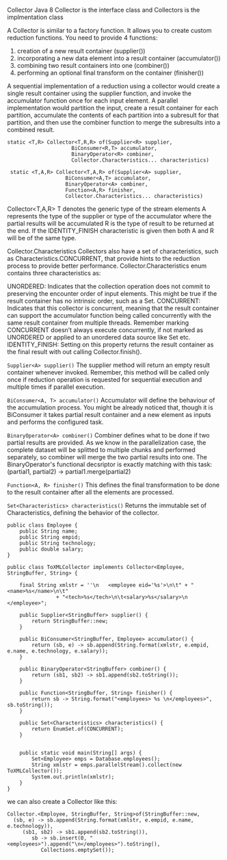 Collector Java 8
Collector is the interface class and Collectors is the implmentation class

A Collector is similar to a factory function. It allows you to create custom reduction functions.
You need to provide 4 functions:
1. creation of a new result container (supplier())
2. incorporating a new data element into a result container (accumulator())
3. combining two result containers into one (combiner())
4. performing an optional final transform on the container (finisher())

A sequential implementation of a reduction using a collector would create a single result container using the supplier function, and invoke the accumulator function once for each input element. A parallel implementation would partition the input, create a result container for each partition, accumulate the contents of each partition into a subresult for that partition, and then use the combiner function to merge the subresults into a combined result.

```
static <T,R> Collector<T,R,R> of(Supplier<R> supplier,
					 BiConsumer<R,T> accumulator,
					 BinaryOperator<R> combiner,
					 Collector.Characteristics... characteristics)
					 
 static <T,A,R> Collector<T,A,R> of(Supplier<A> supplier,
				   BiConsumer<A,T> accumulator,
				   BinaryOperator<A> combiner,
				   Function<A,R> finisher,
				   Collector.Characteristics... characteristics)
```
 Collector<T,A,R>
T denotes the generic type of the stream elements
A represents the type of the supplier or type of the accumulator where the partial results will be accumulated
R is the type of result to be returned at the end. If the IDENTITY_FINISH characteristic is given then both A and R will be of the same type.


Collector.Characteristics
Collectors also have a set of characteristics, such as Characteristics.CONCURRENT, that provide hints to the reduction process to provide better performance. Collector.Characteristics enum contains three characteristics as:

UNORDERED: Indicates that the collection operation does not commit to preserving the encounter order of input elements. This might be true if the result container has no intrinsic order, such as a Set.
CONCURRENT: Indicates that this collector is concurrent, meaning that the result container can support the accumulator function being called concurrently with the same result container from multiple threads. Remember marking CONCURRENT doesn’t always execute concurrently, if not marked as UNORDERED or applied to an unordered data source like Set etc.
IDENTITY_FINISH: Setting on this property returns the result container as the final result with out calling Collector.finish().


`Supplier<A> supplier()`
The supplier method will return an empty result container whenever invoked. Remember, this method will be called only once if reduction operation is requested for sequential execution and multiple times if parallel execution.
	
`BiConsumer<A, T> accumulator()`
Accumulator will define the behaviour of the accumulation process. You might be already noticed that, though it is BiConsumer it takes partial result container and a new element as inputs and performs the configured task.
	
`BinaryOperator<A> combiner()`
Combiner defines what to be done if two partial results are provided. As we know in the parallelization case, the complete dataset will be splitted to multiple chunks and performed separately, so combiner will merge the two partial results into one. The BinaryOperator's functional decsriptor is exactly matching with this task: (partial1, partial2) -> partial1.merge(partial2)
	
`Function<A, R> finisher()`
This defines the final transformation to be done to the result container after all the elements are processed.
	
`Set<Characteristics> characteristics()`
Returns the immutable set of Characteristics, defining the behavior of the collector.

```
public class Employee {
    public String name;
    public String empid;
    public String technology;
    public double salary;
}

public class ToXMLCollector implements Collector<Employee, StringBuffer, String> {

    final String xmlstr = ''\n   <employee eid='%s'>\n\t" + "<name>%s</name>\n\t"
                + "<tech>%s</tech>\n\t<salary>%s</salary>\n   </employee>";

    public Supplier<StringBuffer> supplier() {
        return StringBuffer::new;
    }

    public BiConsumer<StringBuffer, Employee> accumulator() {
        return (sb, e) -> sb.append(String.format(xmlstr, e.empid, e.name, e.technology, e.salary));
    }

    public BinaryOperator<StringBuffer> combiner() {
        return (sb1, sb2) -> sb1.append(sb2.toString());
    }

    public Function<StringBuffer, String> finisher() {
        return sb -> String.format("<employees> %s \n</employees>", sb.toString());
    }

    public Set<Characteristics> characteristics() {
        return EnumSet.of(CONCURRENT);
    }


    public static void main(String[] args) {
        Set<Employee> emps = Database.employees();
        String xmlstr = emps.parallelStream().collect(new ToXMLCollector());
        System.out.println(xmlstr);
    }
}
```

we can also create a Collector like this:
```
Collector.<Employee, StringBuffer, String>of(StringBuffer::new,
  (sb, e) -> sb.append(String.format(xmlstr, e.empid, e.name, e.technology)),
     (sb1, sb2) -> sb1.append(sb2.toString()),
        sb -> sb.insert(0, "<employees>").append("\n</employees>").toString(),
           Collections.emptySet());
```